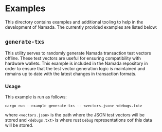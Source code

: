 # Examples
This directory contains examples and additional tooling to help in the
development of Namada. The currently provided examples are listed below:
## `generate-txs`
This utility serves to randomly generate Namada transaction test vectors
offline. These test vectors are useful for ensuring compatibility with hardware
wallets. This example is included in the Namada repository in order to ensure
that the test vector generation logic is maintained and remains up to date with
the latest changes in transaction formats.
### Usage
This example is run as follows:
```
cargo run --example generate-txs -- <vectors.json> <debugs.txt>
```
where `<vectors.json>` is the path where the JSON test vectors will be stored
and `<debugs.txt>` is where rust `Debug` representations oof this data will be
stored.
